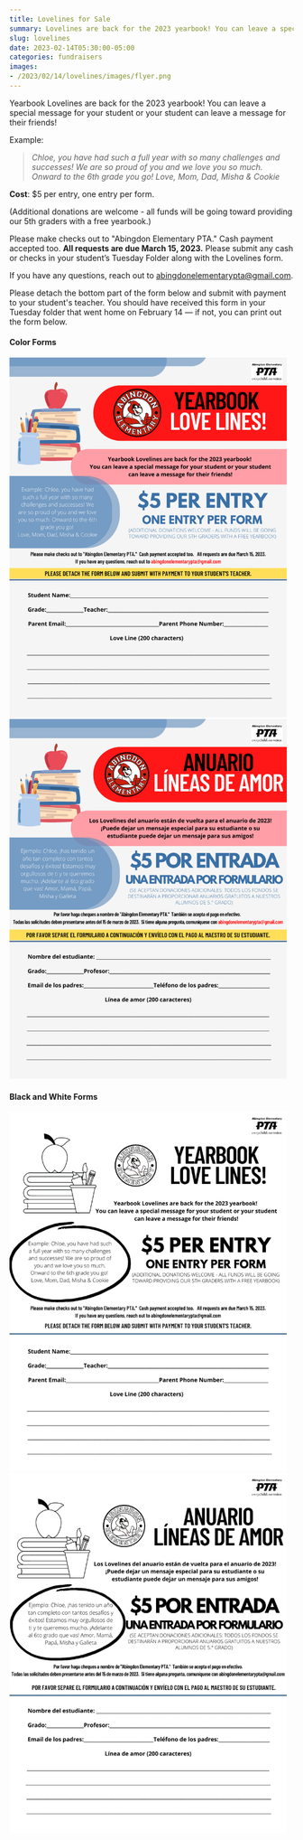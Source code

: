 ```yaml
--- 
title: Lovelines for Sale
summary: Lovelines are back for the 2023 yearbook! You can leave a special message for your student.
slug: lovelines
date: 2023-02-14T05:30:00-05:00
categories: fundraisers
images: 
- /2023/02/14/lovelines/images/flyer.png
---
```


Yearbook Lovelines are back for the 2023 yearbook! You can leave a special message for your student or your student can leave a message for their friends!

Example:

> *Chloe, you have had such a full year with so many challenges and successes! We are so proud of you and we love you so much. Onward to the 6th grade you go! Love, Mom, Dad, Misha & Cookie*

**Cost**: $5 per entry, one entry per form.

(Additional donations are welcome - all funds will be going toward providing our 5th graders with a free yearbook.)

Please make checks out to "Abingdon Elementary PTA." Cash payment accepted too. **All requests are due March 15, 2023.** Please submit any cash or checks in your student’s Tuesday Folder along with the Lovelines form.

If you have any questions, reach out to abingdonelementarypta@gmail.com.

Please detach the bottom part of the form below and submit with payment to your student's teacher. You should have received this form in your Tuesday folder that went home on February 14 — if not, you can print out the form below.

#### Color Forms
<a href="images/flyer-en.pdf"><img src="images/flyer-en.png" width="492" height="637" alt="Lovelines form in English"></a>
<a href="images/flyer-es.pdf"><img src="images/flyer-es.png" width="492" height="637" alt="Lovelines form in Spanish"></a>

#### Black and White Forms
<a href="images/flyer-en-nocolor.pdf"><img src="images/flyer-en-nocolor.png" width="492" height="637" alt="Black and White Lovelines form in English"></a>
<a href="images/flyer-es-nocolor.pdf"><img src="images/flyer-es-nocolor.png" width="492" height="637" alt="Black and White Lovelines form in Spanish"></a>